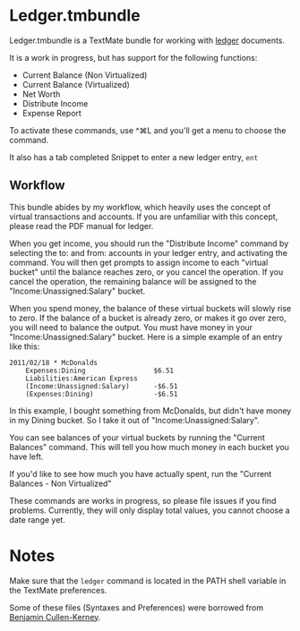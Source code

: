 # Ledger.tmbundle

Ledger.tmbundle is a TextMate bundle for working with [ledger](https://github.com/jwiegley/ledger) documents.

It is a work in progress, but has support for the following functions:

 - Current Balance (Non Virtualized)
 - Current Balance (Virtualized)
 - Net Worth
 - Distribute Income
 - Expense Report

To activate these commands, use ^⌘L and you'll get a menu to choose the command.

It also has a tab completed Snippet to enter a new ledger entry, `ent`

## Workflow

This bundle abides by my workflow, which heavily uses the concept of virtual transactions and accounts. If you are unfamiliar with this concept, please read the PDF manual for ledger.

When you get income, you should run the "Distribute Income" command by selecting the to: and from: accounts in your ledger entry, and activating the command. You will then get prompts to assign income to each "virtual bucket" until the balance reaches zero, or you cancel the operation. If you cancel the operation, the remaining balance will be assigned to the "Income:Unassigned:Salary" bucket.

When you spend money, the balance of these virtual buckets will slowly rise to zero. If the balance of a bucket is already zero, or makes it go over zero, you will need to balance the output. You must have money in your "Income:Unassigned:Salary" bucket. Here is a simple example of an entry like this:

	2011/02/18 * McDonalds
		Expenses:Dining					$6.51
		Liabilities:American Express
		(Income:Unassigned:Salary)		-$6.51
		(Expenses:Dining)				-$6.51

In this example, I bought something from McDonalds, but didn't have money in my Dining bucket. So I take it out of "Income:Unassigned:Salary".

You can see balances of your virtual buckets by running the "Current Balances" command. This will tell you how much money in each bucket you have left.

If you'd like to see how much you have actually spent, run the "Current Balances - Non Virtualized"

These commands are works in progress, so please file issues if you find problems. Currently, they will only display total values, you cannot choose a date range yet.

# Notes

Make sure that the `ledger` command is located in the PATH shell variable in the TextMate preferences.

Some of these files (Syntaxes and Preferences) were borrowed from [Benjamin Cullen-Kerney](https://github.com/bak/Ledger.tmbundle).
